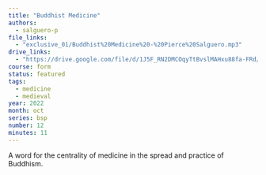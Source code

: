 ```yaml
---
title: "Buddhist Medicine"
authors:
  - salguero-p
file_links:
  - "exclusive_01/Buddhist%20Medicine%20-%20Pierce%20Salguero.mp3"
drive_links:
  - "https://drive.google.com/file/d/1J5F_RN2DMCOqyTtBvslMAHxu88fa-FRd/view?usp=drivesdk"
course: form
status: featured
tags:
  - medicine
  - medieval
year: 2022
month: oct
series: bsp
number: 12
minutes: 11
---
```


A word for the centrality of medicine in the spread and practice of Buddhism.
